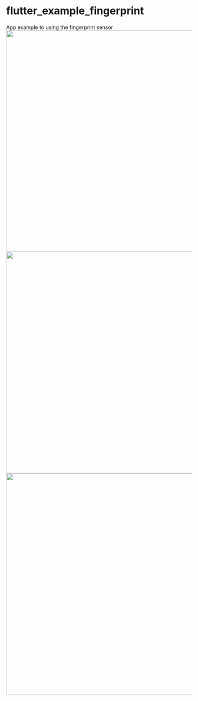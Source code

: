 # flutter_example_fingerprint

App example to using the fingerprint sensor
<img src="https://i.stack.imgur.com/V96aa.jpg" height="600">
<img src="https://i.stack.imgur.com/5LImk.jpg" height="600">
<img src="https://i.stack.imgur.com/JSH6Z.jpg" height="600">

